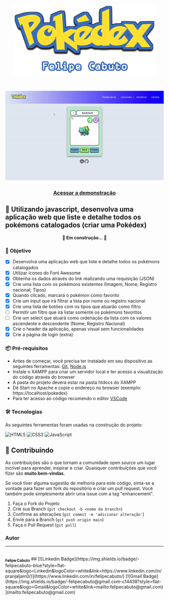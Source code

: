 <h1 align="center">
  <img src="./assets/pokedex_felipecabuto.png">
</h1>

<h1 align="center">
  <img src="./assets/pokedex-gif.gif">
</h1>

<h3 align="center">
    <a href="https://felipecabuto.github.io/pokedex/">Acessar a demonstração</a>
<h3 >

## 🚀 Utilizando javascript, desenvolva uma aplicação web que liste e detalhe todos os pokémons catalogados (criar uma Pokédex)

<h4 align="center"> 
	🚧 Em construção... 🚧
</h4>

### 📝 Objetivo

- [x] Desenvolva uma aplicação web que liste e detalhe todos os pokémons catalogados
- [x] Utilizar ícones do Font Awesome
- [x] Obtenha os dados através do link realizando uma requisição (JSON)
- [x] Crie uma lista com os pokémons existentes (Imagem; Nome; Registro nacional; Tipos)
- [x] Quando clicado, marcará o pokémon como favorito
- [x] Crie um input que irá filtrar a lista por nome ou registro nacional
- [x] Crie uma lista de botões com os tipos que atuarão como filtro
- [ ] Permitir um filtro que irá listar somente os pokémons favoritos
- [ ] Crie um select que atuará como ordenação da lista com os valores ascendente e descendente (Nome; Registro Nacional)
- [x] Crie o header da aplicação, apenas visual sem funcionalidades
- [x] Crie a página de login (extra)

### 📦 Pré-requisitos

- Antes de começar, você precisa ter instalado em seu dispositivo as seguintes ferramentas:
[Git](https://git-scm.com), [Node.js](https://nodejs.org/en/)
- Instale o XAMPP para criar um servidor local e ter acesso a visualização do código através do browser
- A pasta do projeto deverá estar na pasta htdocs do XAMPP
- Dê Start no Apache e copie o endereço no browser (exemplo: https://localhost/pokedex)
- Para ter acesso ao código recomendo o editor [VSCode](https://code.visualstudio.com/)

### 🛠 Tecnologias

As seguintes ferramentas foram usadas na construção do projeto:

![HTML5](https://img.shields.io/badge/HTML5-E34F26?style=for-the-badge&logo=html5&logoColor=white)
![CSS3](https://img.shields.io/badge/CSS3-1572B6?style=for-the-badge&logo=css3&logoColor=white)
![JavaScript](https://img.shields.io/badge/JavaScript-F7DF1E?style=for-the-badge&logo=javascript&logoColor=black)
	
## 🤝 Contribuindo

As contribuições são o que tornam a comunidade open source um lugar incrível para aprender, inspirar e criar. Quaisquer contribuições que você fizer são **muito bem-vindas**.

Se você tiver alguma sugestão de melhoria para este código, sinta-se a vontade para fazer um fork do repositório e criar um pull request. Você também pode simplesmente abrir uma issue com a tag "enhancement".

1. Faça o Fork do Projeto
2. Crie sua Branch (`git checkout -b <nome da branch>`)
3. Confirme as alterações (`git commit -m 'adicionar alteração'`)
4. Envie para a Branch (`git push origin main`)
5. Faça o Pull Request (`git pull`)

### Autor
---

<a href="https://www.linkedin.com/in/felipecabuto/">
 <img style="border-radius: 50%;" src="https://avatars.githubusercontent.com/u/84874448?v=4" width="100px;" alt=""/>
 <br />
 <sub><b>Felipe Cabuto</b></sub></a> <a href="https://www.linkedin.com/in/felipecabuto/" title="Felipe Cabuto"></a>
## [![Linkedin Badge](https://img.shields.io/badge/-felipecabuto-blue?style=flat-square&logo=Linkedin&logoColor=white&link=https://www.linkedin.com/in/pranjaljain0/)](https://www.linkedin.com/in/felipecabuto/) [![Gmail Badge](https://img.shields.io/badge/-felipecabuto@gmail.com-c14438?style=flat-square&logo=Gmail&logoColor=white&link=mailto:felipecabuto@gmail.com)](mailto:felipecabuto@gmail.com)
